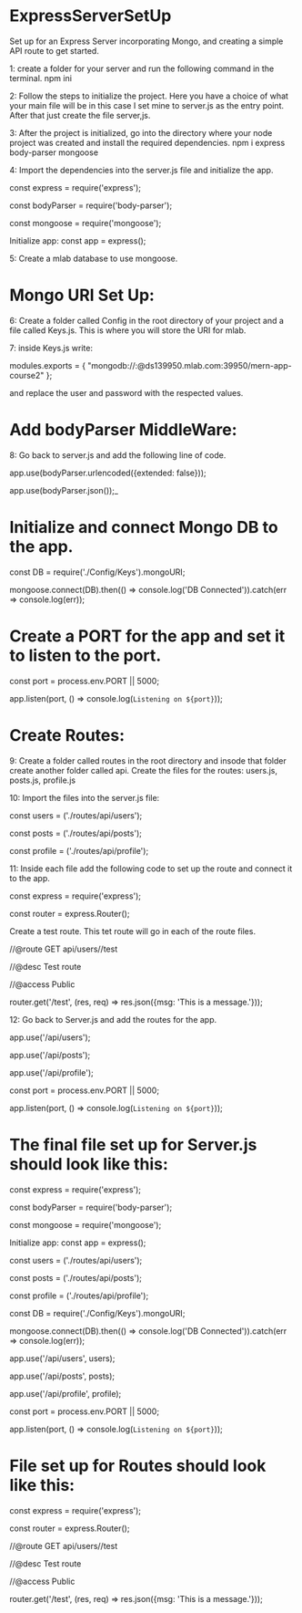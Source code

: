 # ExpressServerSetUp
Set up for an Express Server incorporating Mongo, and creating a simple API route to get started.

1: create a folder for your server and run the following command in the terminal.
npm ini

2: Follow the steps to initialize the project. 
Here you have a choice of what your main file will be in this case I set mine to server.js as the entry point.
After that just create the file server,js.

3: After the project is initialized, go into the directory where your node project was created and install the required dependencies.
npm i express body-parser mongoose

4: Import the dependencies into the server.js file and initialize the app.

const express = require('express');

const bodyParser = require('body-parser');

const mongoose = require('mongoose');

Initialize app: const app = express();

5: Create a mlab database to use mongoose.

# Mongo URI Set Up:

6: Create a folder called Config in the root directory of your project and a file called Keys.js. This is where you will store the URI for mlab.

7: inside Keys.js write: 

modules.exports = 
{
    "mongodb://<dbuser>:<dbpassword>@ds139950.mlab.com:39950/mern-app-course2"
};

and replace the user and password with the respected values.

# Add bodyParser MiddleWare:

8: Go back to server.js and add the following line of code.

app.use(bodyParser.urlencoded({extended: false}));

app.use(bodyParser.json());_

# Initialize and connect Mongo DB to the app.

const DB = require('./Config/Keys').mongoURI;

mongoose.connect(DB).then(() => console.log('DB Connected')).catch(err => console.log(err));

# Create a PORT for the app and set it to listen to the port.

const port = process.env.PORT || 5000;

app.listen(port, () => console.log(`Listening on ${port}`));

# Create Routes:

9: Create a folder called routes in the root directory and insode that folder create another folder called api.
Create the files for the routes: 
  users.js, posts.js, profile.js

10: Import the files into the server.js file:

const users = ('./routes/api/users');

const posts = ('./routes/api/posts');

const profile = ('./routes/api/profile');

11: Inside each file add the following code to set up the route and connect it to the app.

const express = require('express');

const router = express.Router();

Create a test route. This tet route will go in each of the route files.

//@route GET api/users//test

//@desc Test route

//@access Public

router.get('/test', (res, req) => res.json({msg: 'This is a message.'}));

12: Go back to Server.js and add the routes for the app.

app.use('/api/users');

app.use('/api/posts');

app.use('/api/profile');

const port = process.env.PORT || 5000;

app.listen(port, () => console.log(`Listening on ${port}`));


# The final file set up for Server.js should look like this:


const express = require('express');

const bodyParser = require('body-parser');

const mongoose = require('mongoose');

Initialize app: const app = express();


const users = ('./routes/api/users');

const posts = ('./routes/api/posts');

const profile = ('./routes/api/profile');


const DB = require('./Config/Keys').mongoURI;

mongoose.connect(DB).then(() => console.log('DB Connected')).catch(err => console.log(err));


app.use('/api/users', users);

app.use('/api/posts', posts);

app.use('/api/profile', profile);

const port = process.env.PORT || 5000;

app.listen(port, () => console.log(`Listening on ${port}`));


# File set up for Routes should look like this:

const express = require('express');

const router = express.Router();

//@route GET api/users//test

//@desc Test route

//@access Public

router.get('/test', (res, req) => res.json({msg: 'This is a message.'}));
